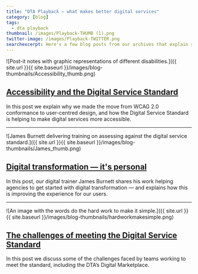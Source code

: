 ```yaml
---
title: "DTA Playback — what makes better digital services"
category: [blog]
tags:
  - dta playback
thumbnail: /images/Playback-THUMB (1).png
twitter-image: /images/Playback-TWITTER.png
searchexcerpt: Here's a few blog posts from our archives that explain some of the different aspects of the Digital Service Standard, and how agencies can overcome the challenges of meeting the Standard to improve government digital services for Australians. 
---
```


![Post-it notes with graphic representations of different disabilities.]({{ site.url }}{{ site.baseurl }}/images/blog-thumbnails/Accessibility_thumb.png)

## [Accessibility and the Digital Service Standard](/blog/accessibility-and-the-dss/)

In this post we explain why we made the move from WCAG 2.0 conformance to user-centred design, and how the Digital Service Standard is helping to make digital services more accessible.

***

![James Burnett delivering training on assessing against the digital service standard.]({{ site.url }}{{ site.baseurl }}/images/blog-thumbnails/James_thumb.png)

## [Digital transformation — it's personal](/blog/digital-transformation-its-personal/)

In this post, our digital trainer James Burnett shares his work helping agencies to get started with digital transformation — and explains how this is improving the experience for our users.

***

![An image with the words do the hard work to make it simple.]({{ site.url }}{{ site.baseurl }}/images/blog-thumbnails/hardworkmakesimple.png)

## [The challenges of meeting the Digital Service Standard](/blog/challenges-of-meeting-the-digital-service-standard/)

In this post we discuss some of the challenges faced by teams working to meet the standard, including the DTA’s Digital Marketplace.
